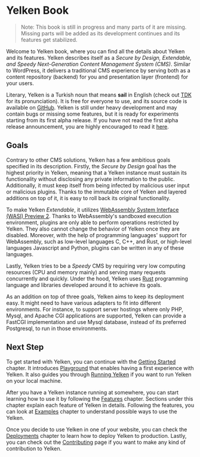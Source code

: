 # Yelken Book
> Note: This book is still in progress and many parts of it are missing.
> Missing parts will be added as its development continues and its features get stabilized.

Welcome to Yelken book, where you can find all the details about Yelken and its features.
Yelken describes itself as a *Secure by Design, Extendable, and Speedy Next-Generation Content Management System (CMS)*.
Similar to WordPress, it delivers a traditional CMS experience by serving both as a content repository (backend) for you and presentation layer (frontend) for your users.

Literary, Yelken is a Turkish noun that means **sail** in English (check out [TDK](https://sozluk.gov.tr/?ara=yelken) for its pronunciation).
It is free for everyone to use, and its source code is available on [GitHub](https://github.com/bwqr/yelken).
Yelken is still under heavy development and may contain bugs or missing some features, but it is ready for experiments starting from its first alpha release.
If you have not read the first alpha release announcement, you are highly encouraged to read it [here](https://bwqr.github.io/yelken-blog/first-announcement/).

## Goals

Contrary to other CMS solutions, Yelken has a few ambitious goals specified in its description.
Firstly, the *Secure by Design* goal has the highest priority in Yelken, meaning that a Yelken instance must sustain its functionality without disclosing any private information to the public.
Additionally, it must keep itself from being infected by malicious user input or malicious plugins.
Thanks to the immutable core of Yelken and layered additions on top of it, it is easy to roll back its original functionality.

To make Yelken *Extendable*, it utilizes [WebAssembly System Interface (WASI) Preview 2](https://github.com/WebAssembly/WASI/blob/main/wasip2/README.md).
Thanks to WebAssembly's sandboxed execution environment, plugins are only able to perform operations restricted by Yelken.
They also cannot change the behavior of Yelken once they are disabled.
Moreover, with the help of programming languages' support for WebAssembly, such as low-level languages C, C++, and Rust, or high-level languages Javascript and Python, plugins can be written in any of these languages.

Lastly, Yelken tries to be a *Speedy* CMS by requiring very low computing resources (CPU and memory mainly) and serving many requests concurrently and quickly.
Under the hood, Yelken uses [Rust](https://www.rust-lang.org/) programming language and libraries developed around it to achieve its goals.

As an addition on top of three goals, Yelken aims to keep its deployment easy.
It might need to have various adapters to fit into different environments.
For instance, to support server hostings where only PHP, Mysql, and Apache CGI applications are supported, Yelken can provide a FastCGI implementation and use Mysql database, instead of its preferred Postgresql, to run in those environments.

## Next Step

To get started with Yelken, you can continue with the [Getting Started](./getting-started) chapter.
It introduces [Playground](./getting-started/playground.md) that enables having a first experience with Yelken.
It also guides you through [Running Yelken](./getting-started/running-yelken.md) if you want to run Yelken on your local machine.

After you have a Yelken instance running at somewhere, you can start learning how to use it by following the [Features](./features) chapter.
Sections under this chapter explain each feature of Yelken in details.
Following the features, you can look at [Examples](./examples) chapter to understand possible ways to use the Yelken.

Once you decide to use Yelken in one of your website, you can check the [Deployments](./deployments) chapter to learn how to deploy Yelken to production. <!-- If you want to learn more about the Yelken's underlying architecture, [Architecture](./architecture) chapter is a good place to start. -->
Lastly, you can check out the [Contributing](./contributing) page if you want to make any kind of contribution to Yelken.
